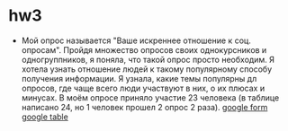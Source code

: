 # hw3

* Мой опрос называется "Ваше искреннее отношение к соц. опросам". Пройдя множество опросов своих однокурсников и одногруппников, я поняла, что такой опрос просто необходим. Я хотела узнать отношение людей к такому популярному способу получения информации. Я узнала, какие темы популярны дл опросов, где чаще всего люди участвуют в них, о их плюсах и минусах. В моём опросе приняло участие 23 человека (в таблице написано 24, но 1 человек прошел 2 опрос 2 раза).
[google form](https://docs.google.com/forms/d/1Gus9pzWF6a-jWHrhobB0JayUGM58r-pZJfwHkx4ZY3w/closedform)
[google table](https://docs.google.com/spreadsheets/d/1yzjAElaPnRqv_VqTSLerm0OIHHT_doXdrRD5NSXzjOM/edit#gid=129030191&fvid=51130702)

